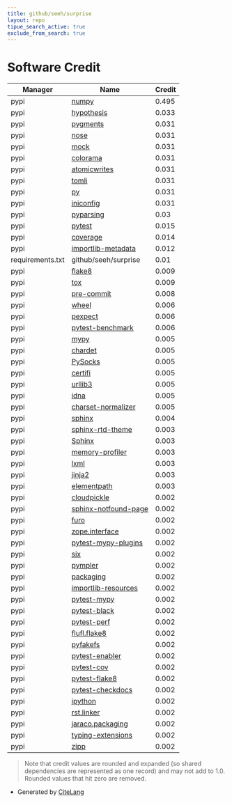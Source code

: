 ```yaml
---
title: github/seeh/surprise
layout: repo
tipue_search_active: true
exclude_from_search: true
---
```

# Software Credit

|Manager|Name|Credit|
|-------|----|------|
|pypi|[numpy](https://www.numpy.org)|0.495|
|pypi|[hypothesis](https://hypothesis.works)|0.033|
|pypi|[pygments](https://pygments.org/)|0.031|
|pypi|[nose](http://readthedocs.org/docs/nose/)|0.031|
|pypi|[mock](http://mock.readthedocs.org/en/latest/)|0.031|
|pypi|[colorama](https://github.com/tartley/colorama)|0.031|
|pypi|[atomicwrites](https://github.com/untitaker/python-atomicwrites)|0.031|
|pypi|[tomli](https://pypi.org/project/tomli)|0.031|
|pypi|[py](https://py.readthedocs.io/)|0.031|
|pypi|[iniconfig](http://github.com/RonnyPfannschmidt/iniconfig)|0.031|
|pypi|[pyparsing](https://pypi.org/project/pyparsing)|0.03|
|pypi|[pytest](https://docs.pytest.org/en/latest/)|0.015|
|pypi|[coverage](https://pypi.org/project/coverage)|0.014|
|pypi|[importlib-metadata](https://github.com/python/importlib_metadata)|0.012|
|requirements.txt|github/seeh/surprise|0.01|
|pypi|[flake8](https://pypi.org/project/flake8)|0.009|
|pypi|[tox](https://pypi.org/project/tox)|0.009|
|pypi|[pre-commit](https://pypi.org/project/pre-commit)|0.008|
|pypi|[wheel](https://pypi.org/project/wheel)|0.006|
|pypi|[pexpect](https://pypi.org/project/pexpect)|0.006|
|pypi|[pytest-benchmark](https://pypi.org/project/pytest-benchmark)|0.006|
|pypi|[mypy](http://www.mypy-lang.org/)|0.005|
|pypi|[chardet](https://pypi.org/project/chardet)|0.005|
|pypi|[PySocks](https://pypi.org/project/PySocks)|0.005|
|pypi|[certifi](https://pypi.org/project/certifi)|0.005|
|pypi|[urllib3](https://pypi.org/project/urllib3)|0.005|
|pypi|[idna](https://pypi.org/project/idna)|0.005|
|pypi|[charset-normalizer](https://pypi.org/project/charset-normalizer)|0.005|
|pypi|[sphinx](https://pypi.org/project/sphinx)|0.004|
|pypi|[sphinx-rtd-theme](https://pypi.org/project/sphinx-rtd-theme)|0.003|
|pypi|[Sphinx](https://pypi.org/project/Sphinx)|0.003|
|pypi|[memory-profiler](https://pypi.org/project/memory-profiler)|0.003|
|pypi|[lxml](https://pypi.org/project/lxml)|0.003|
|pypi|[jinja2](https://pypi.org/project/jinja2)|0.003|
|pypi|[elementpath](https://pypi.org/project/elementpath)|0.003|
|pypi|[cloudpickle](https://pypi.org/project/cloudpickle)|0.002|
|pypi|[sphinx-notfound-page](https://pypi.org/project/sphinx-notfound-page)|0.002|
|pypi|[furo](https://pypi.org/project/furo)|0.002|
|pypi|[zope.interface](https://pypi.org/project/zope.interface)|0.002|
|pypi|[pytest-mypy-plugins](https://pypi.org/project/pytest-mypy-plugins)|0.002|
|pypi|[six](https://pypi.org/project/six)|0.002|
|pypi|[pympler](https://pypi.org/project/pympler)|0.002|
|pypi|[packaging](https://github.com/pypa/packaging)|0.002|
|pypi|[importlib-resources](https://pypi.org/project/importlib-resources)|0.002|
|pypi|[pytest-mypy](https://pypi.org/project/pytest-mypy)|0.002|
|pypi|[pytest-black](https://pypi.org/project/pytest-black)|0.002|
|pypi|[pytest-perf](https://pypi.org/project/pytest-perf)|0.002|
|pypi|[flufl.flake8](https://pypi.org/project/flufl.flake8)|0.002|
|pypi|[pyfakefs](https://pypi.org/project/pyfakefs)|0.002|
|pypi|[pytest-enabler](https://pypi.org/project/pytest-enabler)|0.002|
|pypi|[pytest-cov](https://pypi.org/project/pytest-cov)|0.002|
|pypi|[pytest-flake8](https://pypi.org/project/pytest-flake8)|0.002|
|pypi|[pytest-checkdocs](https://pypi.org/project/pytest-checkdocs)|0.002|
|pypi|[ipython](https://pypi.org/project/ipython)|0.002|
|pypi|[rst.linker](https://pypi.org/project/rst.linker)|0.002|
|pypi|[jaraco.packaging](https://pypi.org/project/jaraco.packaging)|0.002|
|pypi|[typing-extensions](https://pypi.org/project/typing-extensions)|0.002|
|pypi|[zipp](https://pypi.org/project/zipp)|0.002|


> Note that credit values are rounded and expanded (so shared dependencies are represented as one record) and may not add to 1.0. Rounded values that hit zero are removed.


- Generated by [CiteLang](https://github.com/vsoch/citelang)
